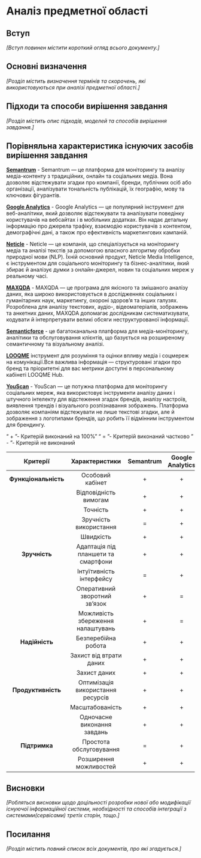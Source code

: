 # Аналіз предметної області

## Вступ

*[Вступ повинен містити короткий огляд всього документу.]*


## Основні визначення

*[Розділ містить визначення термінів та скорочень, які використовуються при аналізі предметної області.]*

## Підходи та способи вирішення завдання

*[Розділ містить опис підходів, моделей та способів вирішення завдання.]*

## Порівняльна характеристика існуючих засобів вирішення завдання

**[Semantrum](https://www.promo.semantrum.net)** - Semantrum — це платформа для моніторингу та аналізу медіа-контенту з традиційних, онлайн та соціальних медіа. Вона дозволяє відстежувати згадки про компанії, бренди, публічних осіб або організації, аналізувати тональність публікацій, їх географію, мову та ключових фігурантів.

**[Google Analytics](https://analytics.google.com)** - Google Analytics — це популярний інструмент для веб-аналітики, який дозволяє відстежувати та аналізувати поведінку користувачів на вебсайтах і в мобільних додатках. Він надає детальну інформацію про джерела трафіку, взаємодію користувачів з контентом, демографічні дані, а також про ефективність маркетингових кампаній.

**[Neticle](neticle.com)** - Neticle — це компанія, що спеціалізується на моніторингу медіа та аналізі текстів за допомогою власного алгоритму обробки природної мови (NLP). Їхній основний продукт, Neticle Media Intelligence, є інструментом для соціального моніторингу та бізнес-аналітики, який збирає й аналізує думки з онлайн-джерел, новин та соціальних мереж у реальному часі.

**[MAXQDA](https://www.maxqda.com)** - MAXQDA — це програма для якісного та змішаного аналізу даних, яка широко використовується в дослідженнях соціальних і гуманітарних наук, маркетингу, охороні здоров’я та інших галузях. Розроблена для аналізу текстових, аудіо-, відеоматеріалів, зображень та анкетних даних, MAXQDA допомагає дослідникам систематизувати, кодувати й інтерпретувати великі обсяги неструктурованої інформації.

**[Semanticforce](https://semanticforce.ai/en)** - це багатоканальна платформа для медіа-моніторингу, аналітики та обслуговування клієнтів, що базується на розширеному семантичному та візуальному аналізі.

**[LOOQME](https://uk.looqme.io/monitoring)**  інструмент для розуміння та оцінки впливу медіа і соцмереж на комунікації.Вся важлива інформація — структуровані згадки про бренд та пріоритетні для вас метрики доступні в персональному кабінеті LOOQME Hub.

**[YouScan](youscan.io)** - YouScan — це потужна платформа для моніторингу соціальних мереж, яка використовує інструменти аналізу даних і штучного інтелекту для відстеження згадок брендів, аналізу настроїв, виявлення трендів і візуального розпізнавання зображень. Платформа дозволяє компаніям відстежувати не лише текстові згадки, але й зображення з логотипами брендів, що робить її відмінним інструментом для брендингу.




“ + ”- Критерій виконаний на 100%” 
“ = ”- Критерій виконаний частково
” - ”- Критерій не виконаний


| Критерії	           | Характеристики   		          | Semantrum	                  | Google Analytics| Neticle	| MAXQDA| Semanticforce	| LOOQME        	| YouScan   |
| :-----------------:	 | :-------------------------: 		| :-------:	| :------------:	| :------------:	| :------------:	| :----------:	| :------------:	| :-------: |
| **Функціональність** | Особовий кабінет		            | +	        | +	              | +	              | +	              | +	            | +	              | +         |
| 	                   | Відповідність вимогам	      	| +	        | +	              | +	              | +	              | +	            | +	              | +         |
|                      |Точність		                    | +	        | +	              | =	              | +	              | +	            | +             	| +         |
| 	                   | Зручність використання		      | =	        | +	              | +	              | +	              | =	            | +	              | =         |
| 	                   | Швидкість	                  	| +	        | +	              | +	              | +	              | +	            | =	              | +         |
| **Зручність**	       |Адаптація під планшети та смартфони| +    	| +	              | +	              | +	              | +	            | +	              | +         |
| 	                   | Інтуїтивність інтерфейсу		    | =	        | +             	| +             	| =             	| +	            | +	              | =         |
|                    	 | Оперативний зворотний зв’язок	| +	        | =	              | +	              | +             	| +	            | +	              | +         |
|                    	 |Можливість збереження налаштувань| +       	| =	              | +	              | +              	| +	            | +	              | +         |
| **Надійність**	     | Безперебійна робота		        | +	        | +	              | +             	| +	              | +	            | +              	| +         |
| 	                   | Захист від втрати даних	     	| +	        | +	              | =	              | +	              | +	            | +	              | +         |
| 	                   | Захист даних	                	| +	        | +	              | +	              | +	              | +	            | +	              | +         |
| **Продуктивність**	 |Оптимізація використання ресурсів| +	      | +	              | +	              | =	              | +	            | =	              | +         |
| 	                   | Масштабованість                | +	        | +              	| +	              | +              	| +	            | =	              | +         |
| 	                   | Одночасне виконання завдань		| +	        | +             	| =	              | =	              | +	            | +	              | +         |
| **Підтримка**	       | Простота обслуговування	    	| =	        | +	              | +	              | +	              | =	            | +	              | =         |
| 	                   | Розширення можливостей  	    	| +	        | +	              | -	              | =	              | +	            | +	              | +         |

## Висновки

*[Робляться висновки щодо доцільності розробки нової або модифікації існуючої інформаційної системи, необхідності та способів інтеграції з системами(сервісами) третіх сторін, тощо.]*

## Посилання

*[Розділ містить повний список всіх документів, про які згадується.]*

